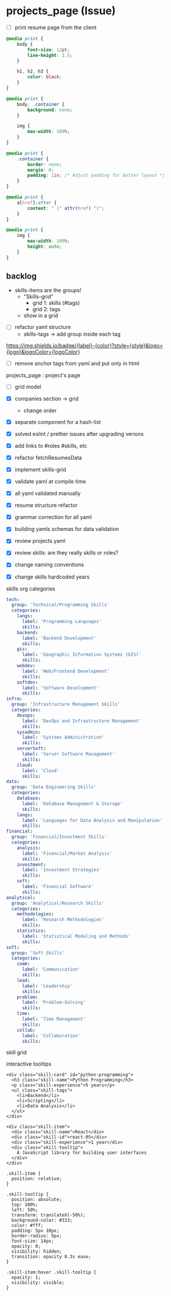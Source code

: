 # projects_page (Issue)

- [ ] print resume page from the client

```css
@media print {
    body {
        font-size: 12pt;
        line-height: 1.5;
    }

    h1, h2, h3 {
        color: black;
    }
}

@media print {
    body, .container {
        background: none;
    }

    img {
        max-width: 100%;
    }
}

@media print {
    .container {
        border: none;
        margin: 0;
        padding: 1in; /* Adjust padding for better layout */
    }
}

@media print {
    a[href]:after {
        content: " (" attr(href) ")";
    }
}

@media print {
    img {
        max-width: 100%;
        height: auto;
    }
}
```

## backlog

- skills-items are the groups!
  - "Skills-grid"
    - grid 1: skills (#tags)
    - grid 2: tags
  - show in a grid

- [ ] refactor yaml structure
  - skills-tags -> add group inside each tag

https://img.shields.io/badge/{label}-{color}?style={style}&logo={logo}&logoColor={logoColor}


- [ ] remove anchor tags from yaml and put only in html

projects_page : project's page
  - [ ] grid model

- [x] companies section -> grid
  - change order
- [x] separate component for a hash-list
- [x] solved eslint / prettier issues after upgrading verions
- [x] add links to #roles #skills, etc
- [x] refactor fetchResumesData
- [x] implement skills-grid
- [x] validate yaml at compile time
- [x] all yaml validated manually
- [x] resume structure refactor
- [x] grammar correction for all yaml
- [x] building yamls schemas for data validation
- [x] review projects.yaml
- [x] review skills: are they really skills or roles?
- [x] change naming conventions
- [x] change skills hardcoded years


skills org categories

```yaml
tech:
  group: 'Technical/Programming Skills'
  categories:
    langs:
      label: 'Programming Languages'
      skills:
    backend:
      label: 'Backend Development'
      skills:
    gis:
      label: 'Geographic Information Systems (GIS)'
      skills:
    webdev:
      label: 'Web/Frontend Development'
      skills:
    softdev:
      label: 'Software Development'
      skills:
infra:
  group: 'Infrastructure Management Skills'
  categories:
    devops:
      label: 'DevOps and Infrastructure Management'
      skills:
    sysadmin:
      label: 'Systems Administration'
      skills:
    serverSoft:
      label: 'Server Software Management'
      skills:
    cloud:
      label: 'Cloud'
      skills:
data:
  group: 'Data Engineering Skills'
  categories:
    database:
      label: 'Database Management & Storage'
      skills:
    langs:
      label: 'Languages for Data Analysis and Manipulation'
      skills:
financial:
  group: 'Financial/Investment Skills'
  categories:
    analysis:
      label: 'Financial/Market Analysis'
      skills:
    investment:
      label: 'Investment Strategies'
      skills:
    soft:
      label: 'Financial Software'
      skills:
analytical:
  group: 'Analytical/Research Skills'
  categories:
    methodologies:
      label: 'Research Methodologies'
      skills:
    statistics:
      label: 'Statistical Modeling and Methods'
      skills:
soft:
  group: 'Soft Skills'
  categories:
    comm:
      label: 'Communication'
      skills:
    lead:
      label: 'Leadership'
      skills:
    problem:
      label: 'Problem-Solving'
      skills:
    time:
      label: 'Time Management'
      skills:
    collab:
      label: 'Collaboration'
      skills:
```



skill grid

interactive tooltips

```
<div class="skill-card" id="python-programming">
  <h3 class="skill-name">Python Programming</h3>
  <p class="skill-experience">5 years</p>
  <ul class="skill-tags">
    <li>Backend</li>
    <li>Scripting</li>
    <li>Data Analysis</li>
  </ul>
</div>

<div class="skill-item">
  <div class="skill-name">React</div>
  <div class="skill-id">react-05</div>
  <div class="skill-experience">1 year</div>
  <div class="skill-tooltip">
    A JavaScript library for building user interfaces
  </div>
</div>

.skill-item {
  position: relative;
}

.skill-tooltip {
  position: absolute;
  top: 100%;
  left: 50%;
  transform: translateX(-50%);
  background-color: #333;
  color: #fff;
  padding: 5px 10px;
  border-radius: 5px;
  font-size: 14px;
  opacity: 0;
  visibility: hidden;
  transition: opacity 0.3s ease;
}

.skill-item:hover .skill-tooltip {
  opacity: 1;
  visibility: visible;
}


```
